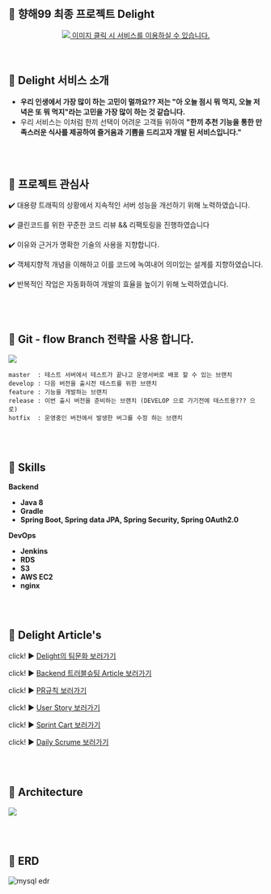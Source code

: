 <br>

## **🍫 향해99 최종 프로젝트 Delight**
<div align="center">
  <a href="https://delight99.co.kr"><img src="https://images.velog.io/images/zpswl45/post/769180e5-fb06-46aa-b553-07a68338945a/%E1%84%80%E1%85%B5%E1%86%BA%E1%84%92%E1%85%A5%E1%84%87%E1%85%B3%20%E1%84%85%E1%85%B5%E1%84%83%E1%85%B3%E1%84%86%E1%85%B5%E1%84%8B%E1%85%AD%E1%86%BC%20%E1%84%85%E1%85%A9%E1%84%80%E1%85%A9.png"/> 이미지 클릭 시 서비스를 이용하실 수 있습니다.</a>
</div>


<br>
<br>

## **🍫 Delight 서비스 소개**

- **우리 인생에서 가장 많이 하는 고민이 멀까요?? 저는 "아 오늘 점시 뭐 먹지, 오늘 저녁은 또 뭐 먹지"라는 고민을 가장 많이 하는 것 같습니다.**
- 우리 서비스는 이처럼 한끼 선택이 어려운 고객들 위하여 **"한끼 추천 기능을 통한 만족스러운 식사를 제공하여 즐거움과 기쁨을 드리고자 개발 된 서비스입니다."**

<br>
<br>


## 🍡  **프로젝트 관심사**

✔️ 대용량 트래픽의 상황에서 지속적인 서버 성능을 개선하기 위해 노력하였습니다.

✔️ 클린코드를 위한 꾸준한 코드 리뷰 && 리팩토링을 진행하였습니다

✔️ 이유와 근거가 명확한 기술의 사용을 지향합니다.

✔️ 객체지향적 개념을 이해하고 이를 코드에 녹여내어 의미있는 설계를 지향하였습니다.

✔️ 반복적인 작업은 자동화하여 개발의 효율을 높이기 위해 노력하였습니다.

<br>
<br>


## 🥤 **Git - flow Branch 전략을 사용 합니다.**
![](https://images.velog.io/images/zpswl45/post/7ecffd87-3dde-4abc-b7e3-9971b3a75dd9/%E1%84%89%E1%85%B3%E1%84%8F%E1%85%B3%E1%84%85%E1%85%B5%E1%86%AB%E1%84%89%E1%85%A3%E1%86%BA_2021-07-30_%E1%84%8B%E1%85%A9%E1%84%92%E1%85%AE_3.48.33.png)


```
master  : 테스트 서버에서 테스트가 끝나고 운영서버로 배포 할 수 있는 브랜치
develop : 다음 버전을 출시전 테스트를 위한 브랜치 
feature : 기능을 개발하는 브랜치
release : 이번 출시 버전을 준비하는 브랜치 (DEVELOP 으로 가기전에 테스트용??? 으로)
hotfix  : 운영중인 버전에서 발생한 버그를 수정 하는 브랜치
```

<br>
<br>


## **🍱 Skills**

**Backend**
- **Java 8**
- **Gradle**
- **Spring Boot, Spring data JPA, Spring Security, Spring OAuth2.0**

**DevOps**
- **Jenkins**
- **RDS**
- **S3**
- **AWS EC2**
- **nginx**

<br>
<br>

## 🦐 **Delight Article's**

click! ▶️ [Delight의 팀문화 보러가기](https://github.com/Team-Delight/Delight-Server/wiki/Team-Delight-%EC%9D%98-%ED%8C%80-%EB%AC%B8%ED%99%94%EB%A5%BC-%EC%86%8C%EA%B0%9C%ED%95%A9%EB%8B%88%EB%8B%A4!!)

click! ▶️ [Backend 트러블슈팅 Article 보러가기](https://github.com/Team-Delight/Delight-Server/wiki/Delight-%EA%B8%B0%EC%88%A0-%EB%85%B8%EC%85%98)

click! ▶️ [PR규칙 보러가기](https://github.com/Team-Delight/Delight-Server/wiki/Team-Delight-Backend-%EC%9D%98-PR-%EA%B7%9C%EC%B9%99-%EB%B0%8F-%EA%B0%9C%EB%B0%9C-%EA%B7%9C%EC%B9%99!!)

click! ▶️ [User Story 보러가기](https://github.com/Team-Delight/Delight-Server/wiki/Team-Delight-User-Story)

click! ▶️ [Sprint Cart 보러가기](https://www.notion.so/Sprint-Chart-be389a797cbe4641a128f8c64a57df66)

click! ▶️ [Daily Scrume 보러가기](https://www.notion.so/Daliy-Scrum-aa8eac4895a84c3393753c8ed0accd1a)

<br>
<br>

## 🥂 **Architecture**
![](https://images.velog.io/images/zpswl45/post/49ba008c-ec72-451e-bf27-33c2909e7b8d/%E1%84%89%E1%85%A5%E1%84%87%E1%85%B5%E1%84%89%E1%85%B3%E1%84%8B%E1%85%A1%E1%84%8F%E1%85%B5%E1%84%90%E1%85%A6%E1%86%A8%E1%84%8E%E1%85%A5.png)


<br>
<br>


## 🍓 ERD
![mysql edr](https://user-images.githubusercontent.com/83544156/131458711-be95fc6a-4dac-4acb-956b-ad71f7b480f4.png)



